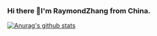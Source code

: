 ### Hi there 👋I'm RaymondZhang from China.
[![Anurag's github stats](https://github-readme-stats.vercel.app/api?username=Raymond-Hear)](https://github.com/anuraghazra/github-readme-stats&show_icons=true&theme=merko)

<!--
**Raymond-Hear/Raymond-Hear** is a ✨ _special_ ✨ repository because its `README.md` (this file) appears on your GitHub profile.

Here are some ideas to get you started:

- 🔭 I’m currently working on ...
- 🌱 I’m currently learning ...
- 👯 I’m looking to collaborate on ...
- 🤔 I’m looking for help with ...
- 💬 Ask me about ...
- 📫 How to reach me: ...
- 😄 Pronouns: ...
- ⚡ Fun fact: ...
-->
